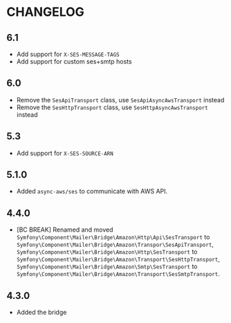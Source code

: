 CHANGELOG
=========

6.1
---

 * Add support for `X-SES-MESSAGE-TAGS`
 * Add support for custom ses+smtp hosts

6.0
---

 * Remove the `SesApiTransport` class, use `SesApiAsyncAwsTransport` instead
 * Remove the `SesHttpTransport` class, use `SesHttpAsyncAwsTransport` instead

5.3
---

 * Add support for `X-SES-SOURCE-ARN`

5.1.0
-----

 * Added `async-aws/ses` to communicate with AWS API.

4.4.0
-----

 * [BC BREAK] Renamed and moved `Symfony\Component\Mailer\Bridge\Amazon\Http\Api\SesTransport`
   to `Symfony\Component\Mailer\Bridge\Amazon\Transpor\SesApiTransport`, `Symfony\Component\Mailer\Bridge\Amazon\Http\SesTransport`
   to `Symfony\Component\Mailer\Bridge\Amazon\Transport\SesHttpTransport`, `Symfony\Component\Mailer\Bridge\Amazon\Smtp\SesTransport`
   to `Symfony\Component\Mailer\Bridge\Amazon\Transport\SesSmtpTransport`.

4.3.0
-----

 * Added the bridge
